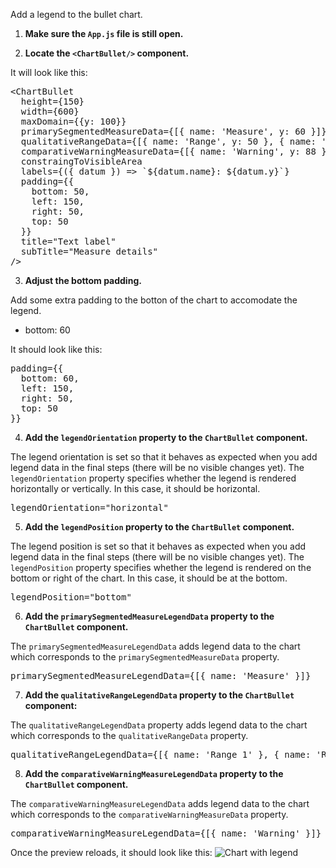 Add a legend to the bullet chart.

1) <strong>Make sure the `App.js` file is still open.</strong>

2) <strong>Locate the `<ChartBullet/>` component.</strong>

It will look like this:

<pre class="file">
&lt;ChartBullet
  height={150}
  width={600}
  maxDomain={{y: 100}}
  primarySegmentedMeasureData={[{ name: &#39;Measure&#39;, y: 60 }]}
  qualitativeRangeData={[{ name: &#39;Range&#39;, y: 50 }, { name: &#39;Range&#39;, y: 75 }]}
  comparativeWarningMeasureData={[{ name: &#39;Warning&#39;, y: 88 }]}
  constraingToVisibleArea
  labels={({ datum }) =&gt; `${datum.name}: ${datum.y}`}
  padding={{
    bottom: 50,
    left: 150,
    right: 50,
    top: 50
  }}
  title="Text label"
  subTitle="Measure details"
/&gt;
</pre>

3) <strong>Adjust the bottom padding.</strong>

Add some extra padding to the botton of the chart to accomodate the legend.

- bottom: 60

It should look like this:

<pre class="file" data-target="clipboard">padding={{
  bottom: 60,
  left: 150,
  right: 50,
  top: 50
}}</pre>

4) <strong>Add the `legendOrientation` property to the `ChartBullet` component.</strong>

The legend orientation is set so that it behaves as expected when you add legend data in the final steps (there will be no visible changes yet).
The `legendOrientation` property specifies whether the legend is rendered horizontally or vertically. In this case, it should be horizontal.

<pre class="file" data-target="clipboard">legendOrientation=&quot;horizontal&quot;</pre>

5) <strong>Add the `legendPosition` property to the `ChartBullet` component.</strong>

The legend position is set so that it behaves as expected when you add legend data in the final steps (there will be no visible changes yet).
The `legendPosition` property specifies whether the legend is rendered on the bottom or right of the chart. In this case, it should be at the bottom.

<pre class="file" data-target="clipboard">legendPosition=&quot;bottom&quot;</pre>

6) <strong>Add the `primarySegmentedMeasureLegendData` property to the `ChartBullet` component.</strong>

The `primarySegmentedMeasureLegendData` adds legend data to the chart which corresponds to the `primarySegmentedMeasureData` property.

<pre class="file" data-target="clipboard">primarySegmentedMeasureLegendData={[{ name: &#39;Measure&#39; }]}</pre>

7) <strong>Add the `qualitativeRangeLegendData` property to the `ChartBullet` component:</strong>

The `qualitativeRangeLegendData` property adds legend data to the chart which corresponds to the `qualitativeRangeData` property.

<pre class="file" data-target="clipboard">qualitativeRangeLegendData={[{ name: &#39;Range 1&#39; }, { name: &#39;Range 2&#39; }]}</pre>

8) <strong>Add the `comparativeWarningMeasureLegendData` property to the `ChartBullet` component.</strong>

The `comparativeWarningMeasureLegendData` adds legend data to the chart which corresponds to the `comparativeWarningMeasureData` property.

<pre class="file" data-target="clipboard">comparativeWarningMeasureLegendData={[{ name: &#39;Warning&#39; }]}</pre>

Once the preview reloads, it should look like this:
<img src="bullet-chart/assets/legend.png" alt="Chart with legend" style="box-shadow: rgba(3, 3, 3, 0)2) 0px 1)25px 2)5px 0px;" />
